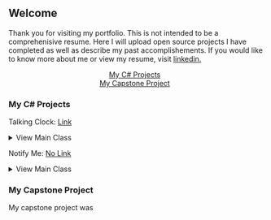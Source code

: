 ## Welcome

Thank you for visiting my portfolio. This is not intended to be a comprehenisive resume. Here I will upload open source projects I have completed as well as describe my past accomplishements. If you would like to know more about me or view my resume, visit [linkedin.](https://www.linkedin.com/in/joshglenen/)

<center>
<a href="#Capstone">My C# Projects</a>
&nbsp;
</center>
<center>
<a href="#Capstone">My Capstone Project</a>
&nbsp;
</center>
<a name = "C#">

### My C# Projects

<!---------------------------------------------------------------------->
Talking Clock: [Link](https://github.com/joshglenen/2017-Projects/blob/master/Talk_Clk_Portable.zip)

<details> 
  <summary>View Main Class</summary>
  
```markdown
        
        //Global Timer
        Timer timer = new Timer();
        //Global Icon 
        private NotifyIcon myTray = new NotifyIcon();

        public MainWindow()
        {
            InitializeComponent();
            Hide();
            if (Process.GetProcessesByName(Process.GetCurrentProcess().ProcessName).Length > 1)
            {
                Close();
                return;
            } //Allows only one persistance of the program to run
            CreateIcon();
            MyWinFormsTimer(true);

        }

        public void CreateIcon()
        {
            ContextMenu myMenu = new ContextMenu();
            MenuItem myItem1 = new MenuItem();
            MenuItem myItem2 = new MenuItem();
            MenuItem myItem3 = new MenuItem();

            //creates the icon and message
            myTray.Icon = new Icon(@"Clock.ico");
            myTray.Visible = true;
            myTray.Text = "Working";
            myTray.ShowBalloonTip(1500, "Talking Clock", "Your talking clock is now active and working!", ToolTipIcon.None);
            
            //creates a list of menu items in context menu
            myMenu.MenuItems.AddRange(new MenuItem[] {myItem1, myItem2});
            myItem1.Index = 0;
            myItem1.Text = "Exit";
            myItem1.Click += new EventHandler(ExitClicked);
            myItem2.Index = 1;
            myItem2.Text = "About";
            myItem2.Click += new EventHandler(AboutClicked);
            myTray.ContextMenu = myMenu;

         
        } //Creates a simple icon in the system tray
        private void AboutClicked(object sender, EventArgs e)
        {
            myTray.ShowBalloonTip(1000, "About Talking Clock", "Talking clock is a program that will act as an hourly time notifier to help me keep on track of my daily routine", ToolTipIcon.Info);

        } //Info on program
        private void ExitClicked(object sender, EventArgs e)
        {
            myTray.Visible = false;
            Close();
        } //Exit Option

        public void MyWinFormsTimer(bool On = false) 
        {
            if (!On) // default
            {
                timer.Enabled = false;
            }
            else
            {
                timer.Enabled = true;
                timer.Interval = MilliSecondsLeftTilTheHour();
                timer.Tick += new EventHandler(Timer_Tick);
            }

        } // Sets up or disables a timer to occur at regular interval
        private int MilliSecondsLeftTilTheHour()
        {
            int interval;
            int minutesRemaining = 59 - DateTime.Now.Minute;
            int secondsRemaining = 59 - DateTime.Now.Second;
            interval = ((minutesRemaining * 60) + secondsRemaining) * 1000;
            if (interval == 0) //quick calculation when caught up
            {
                interval = 60 * 60 * 1000;
            }
            return interval;
        } //returns an integer in miliseconds left until the next hour
        private void Timer_Tick(object sender, EventArgs e) 
        {
            int preSpeech = DateTime.Now.Hour + 1; //Program gets hour just before it changes due to millisecond inconsistancies, readjust makes up for that
            String postSpeech;
            postSpeech = "The time is ";
            if (preSpeech == 12)
            {
                postSpeech += "Noon.";
            }
            else if (preSpeech == 0)
            {
                postSpeech += "Midnight.";
            }
            else if ((preSpeech - 12) > 1)
            {
                preSpeech -= 12;
                postSpeech += preSpeech.ToString();
                postSpeech += " pm";
            }
            else
            {
                postSpeech += preSpeech.ToString();
                postSpeech += " am";
            }
            SpeakNow(postSpeech);
            timer.Interval = MilliSecondsLeftTilTheHour();
        } //Speaks time every hour depending on timer expiration
        private static void SpeakNow(string String)
        {
            SpeechSynthesizer synthesizer = new SpeechSynthesizer();
            synthesizer.Volume = 100;  // 0...100
            synthesizer.SelectVoiceByHints(VoiceGender.Female); 
            synthesizer.Rate = 1;     // -10...10
            synthesizer.SpeakAsync(String);
        } //Synthesizes string into audio
        
```

</details>
<!---------------------------------------------------------------------->


Notify Me: [No Link](https://example.com)

<details> 
  <summary>View Main Class</summary>
  
```markdown

Code Not Availible

```

</details>

<a name = "Capstone">

### My Capstone Project

My capstone project was



